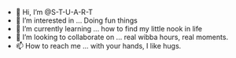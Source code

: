 - 👋 Hi, I’m @S-T-U-A-R-T
- 👀 I’m interested in ... Doing fun things
- 🌱 I’m currently learning ... how to find my little nook in life
- 💞️ I’m looking to collaborate on ... real wibba hours, real moments.
- 📫 How to reach me ... with your hands, I like hugs.

<!---
"Too much Autism is not enough Autism" -Confucious
--->

